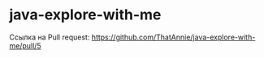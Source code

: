 # java-explore-with-me
Ссылка на Pull request:
https://github.com/ThatAnnie/java-explore-with-me/pull/5
